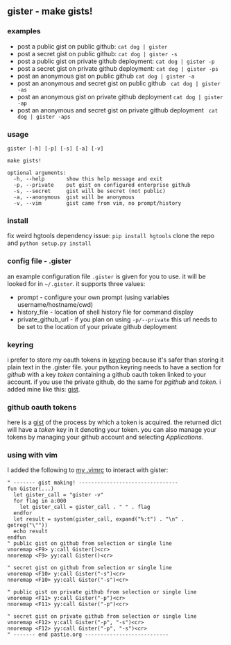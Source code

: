 ## gister - make gists!

### examples
* post a public gist on public github:
`cat dog | gister`
* post a secret gist on public github:
`cat dog | gister -s`
* post a public gist on private github deployment:
`cat dog | gister -p`
* post a secret gist on private github deployment:
`cat dog | gister -ps`
* post an anonymous gist on public github
`cat dog | gister -a`
* post an anonymous and secret gist on public github
` cat dog | gister -as`
* post an anonymous gist on private github deployment
`cat dog | gister -ap`
* post an anonymous and secret gist on private github deployment
` cat dog | gister -aps`

### usage
    gister [-h] [-p] [-s] [-a] [-v]

    make gists!

    optional arguments:
      -h, --help       show this help message and exit
      -p, --private    put gist on configured enterprise github
      -s, --secret     gist will be secret (not public)
      -a, --anonymous  gist will be anonymous
      -v, --vim        gist came from vim, no prompt/history

### install
fix weird hgtools dependency issue: `pip install hgtools`
clone the repo and `python setup.py install`

### config file - .gister
an example configuration file `.gister` is given for you to use. it will be looked for in `~/.gister`. it supports three values:

* prompt - configure your own prompt (using variables username/hostname/cwd)
* history_file - location of shell history file for command display
* private\_github\_url - if you plan on using `-p/--private` this url needs to be set to the location of your private github deployment

### keyring
i prefer to store my oauth tokens in [keyring](http://pypi.python.org/pypi/keyring) because it's safer than storing it plain text in the .gister file. your python keyring needs to have a section for *github* with a key *token* containing a github oauth token linked to your account. if you use the private github, do the same for *pgithub* and *token*. i added mine like this: [gist](https://gist.github.com/4481060).

### github oauth tokens
here is a [gist](http://gist.github.com/4482201) of the process by which a token is acquired. the returned dict will have a *token* key in it denoting your token. you can also manage your tokens by managing your github account and selecting *Applications*.

### using with vim
I added the following to [my .vimrc](http://github.com/tr3buchet/conf/blob/master/.vimrc) to interact with gister:

    " ------- gist making! --------------------------------
    fun Gister(...)
      let gister_call = "gister -v"
      for flag in a:000
        let gister_call = gister_call . " " . flag
      endfor
      let result = system(gister_call, expand("%:t") . "\n" . getreg("\""))
      echo result
    endfun
    " public gist on github from selection or single line
    vnoremap <F9> y:call Gister()<cr>
    nnoremap <F9> yy:call Gister()<cr>

    " secret gist on github from selection or single line
    vnoremap <F10> y:call Gister("-s")<cr>
    nnoremap <F10> yy:call Gister("-s")<cr>

    " public gist on private github from selection or single line
    vnoremap <F11> y:call Gister("-p")<cr>
    nnoremap <F11> yy:call Gister("-p")<cr>

    " secret gist on private github from selection or single line
    vnoremap <F12> y:call Gister("-p", "-s")<cr>
    nnoremap <F12> yy:call Gister("-p", "-s")<cr>
    " ------- end pastie.org ---------------------------
